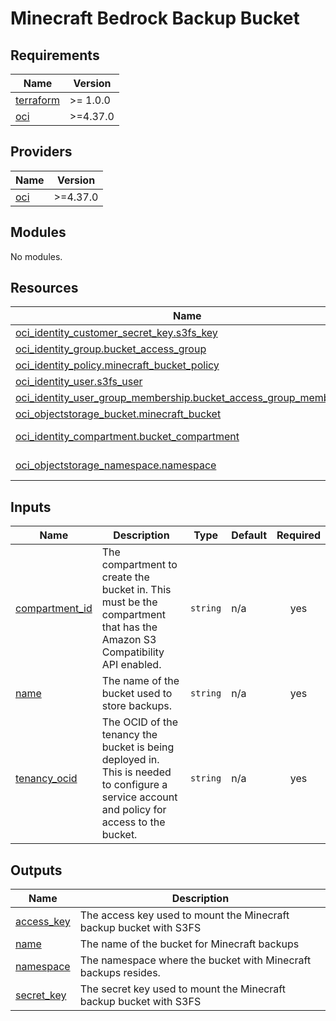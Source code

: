 # Minecraft Bedrock Backup Bucket

<!-- BEGINNING OF PRE-COMMIT-TERRAFORM DOCS HOOK -->
## Requirements

| Name | Version |
|------|---------|
| <a name="requirement_terraform"></a> [terraform](#requirement\_terraform) | >= 1.0.0 |
| <a name="requirement_oci"></a> [oci](#requirement\_oci) | >=4.37.0 |

## Providers

| Name | Version |
|------|---------|
| <a name="provider_oci"></a> [oci](#provider\_oci) | >=4.37.0 |

## Modules

No modules.

## Resources

| Name | Type |
|------|------|
| [oci_identity_customer_secret_key.s3fs_key](https://registry.terraform.io/providers/oracle/oci/latest/docs/resources/identity_customer_secret_key) | resource |
| [oci_identity_group.bucket_access_group](https://registry.terraform.io/providers/oracle/oci/latest/docs/resources/identity_group) | resource |
| [oci_identity_policy.minecraft_bucket_policy](https://registry.terraform.io/providers/oracle/oci/latest/docs/resources/identity_policy) | resource |
| [oci_identity_user.s3fs_user](https://registry.terraform.io/providers/oracle/oci/latest/docs/resources/identity_user) | resource |
| [oci_identity_user_group_membership.bucket_access_group_membership](https://registry.terraform.io/providers/oracle/oci/latest/docs/resources/identity_user_group_membership) | resource |
| [oci_objectstorage_bucket.minecraft_bucket](https://registry.terraform.io/providers/oracle/oci/latest/docs/resources/objectstorage_bucket) | resource |
| [oci_identity_compartment.bucket_compartment](https://registry.terraform.io/providers/oracle/oci/latest/docs/data-sources/identity_compartment) | data source |
| [oci_objectstorage_namespace.namespace](https://registry.terraform.io/providers/oracle/oci/latest/docs/data-sources/objectstorage_namespace) | data source |

## Inputs

| Name | Description | Type | Default | Required |
|------|-------------|------|---------|:--------:|
| <a name="input_compartment_id"></a> [compartment\_id](#input\_compartment\_id) | The compartment to create the bucket in. This must be the compartment that has the Amazon S3 Compatibility API enabled. | `string` | n/a | yes |
| <a name="input_name"></a> [name](#input\_name) | The name of the bucket used to store backups. | `string` | n/a | yes |
| <a name="input_tenancy_ocid"></a> [tenancy\_ocid](#input\_tenancy\_ocid) | The OCID of the tenancy the bucket is being deployed in. This is needed to configure a service account and policy for access to the bucket. | `string` | n/a | yes |

## Outputs

| Name | Description |
|------|-------------|
| <a name="output_access_key"></a> [access\_key](#output\_access\_key) | The access key used to mount the Minecraft backup bucket with S3FS |
| <a name="output_name"></a> [name](#output\_name) | The name of the bucket for Minecraft backups |
| <a name="output_namespace"></a> [namespace](#output\_namespace) | The namespace where the bucket with Minecraft backups resides. |
| <a name="output_secret_key"></a> [secret\_key](#output\_secret\_key) | The secret key used to mount the Minecraft backup bucket with S3FS |
<!-- END OF PRE-COMMIT-TERRAFORM DOCS HOOK -->
